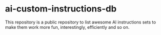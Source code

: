 # ai-custom-instructions-db
This repository is a public repository to list awesome AI instructions sets to make them work more fun, interestingly, efficiently and so on.


